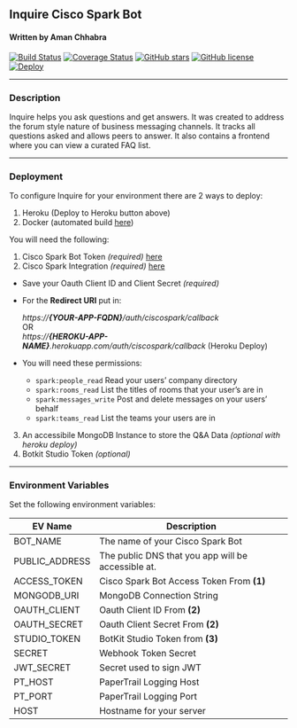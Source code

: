 ## Inquire Cisco Spark Bot

#### Written by Aman Chhabra

[![Build Status](https://travis-ci.org/achhabra2/inquire.svg?branch=master)](https://travis-ci.org/achhabra2/inquire)
[![Coverage Status](https://coveralls.io/repos/github/achhabra2/inquire/badge.svg?branch=master)](https://coveralls.io/github/achhabra2/inquire?branch=master)
[![GitHub stars](https://img.shields.io/github/stars/achhabra2/inquire.svg)](https://github.com/achhabra2/inquire/stargazers)
[![GitHub license](https://img.shields.io/badge/license-MIT-blue.svg)](https://raw.githubusercontent.com/achhabra2/inquire/master/LICENSE)
[![Deploy](https://www.herokucdn.com/deploy/button.svg)](https://heroku.com/deploy?template=https://github.com/achhabra2/inquire)

---

### Description

Inquire helps you ask questions and get answers. It was created to address the forum style nature of business messaging channels. It tracks all questions asked and allows peers to answer. It also contains a frontend where you can view a curated FAQ list.

---

### Deployment

To configure Inquire for your environment there are 2 ways to deploy:

1.  Heroku (Deploy to Heroku button above)
2.  Docker (automated build [here](https://hub.docker.com/r/achhabra2/inquire-auto/))

You will need the following:

1.  Cisco Spark Bot Token _(required)_ [here](https://developer.ciscospark.com/)
2.  Cisco Spark Integration _(required)_ [here](https://developer.ciscospark.com/)

- Save your Oauth Client ID and Client Secret _(required)_
- For the **Redirect URI** put in:

  _https://**{YOUR-APP-FQDN}**/auth/ciscospark/callback_  
  OR  
  _https://**{HEROKU-APP-NAME}**.herokuapp.com/auth/ciscospark/callback_ (Heroku Deploy)

- You will need these permissions:
  - `spark:people_read` Read your users’ company directory
  - `spark:rooms_read` List the titles of rooms that your user’s are in
  - `spark:messages_write` Post and delete messages on your users’ behalf
  - `spark:teams_read` List the teams your users are in

3.  An accessibile MongoDB Instance to store the Q&A Data _(optional with heroku deploy)_
4.  Botkit Studio Token _(optional)_

---

### Environment Variables

Set the following environment variables:

| EV Name        | Description                                        |
| -------------- | -------------------------------------------------- |
| BOT_NAME       | The name of your Cisco Spark Bot                   |
| PUBLIC_ADDRESS | The public DNS that you app will be accessible at. |
| ACCESS_TOKEN   | Cisco Spark Bot Access Token From **(1)**          |
| MONGODB_URI    | MongoDB Connection String                          |
| OAUTH_CLIENT   | Oauth Client ID From **(2)**                       |
| OAUTH_SECRET   | Oauth Client Secret From **(2)**                   |
| STUDIO_TOKEN   | BotKit Studio Token from **(3)**                   |
| SECRET         | Webhook Token Secret                               |
| JWT_SECRET     | Secret used to sign JWT                            |
| PT_HOST        | PaperTrail Logging Host                            |
| PT_PORT        | PaperTrail Logging Port                            |
| HOST           | Hostname for your server                           |
